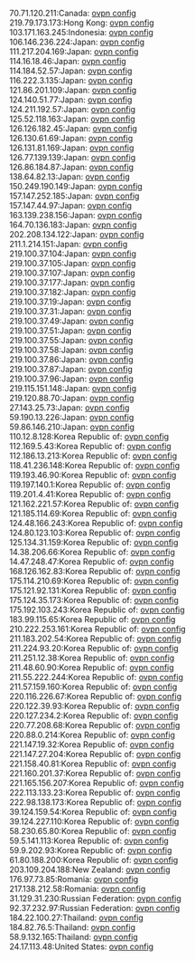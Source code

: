 70.71.120.211:Canada: [ovpn config](vpn/70_71_120_211.ovpn)  
219.79.173.173:Hong Kong: [ovpn config](vpn/219_79_173_173.ovpn)  
103.171.163.245:Indonesia: [ovpn config](vpn/103_171_163_245.ovpn)  
106.146.236.224:Japan: [ovpn config](vpn/106_146_236_224.ovpn)  
111.217.204.169:Japan: [ovpn config](vpn/111_217_204_169.ovpn)  
114.16.18.46:Japan: [ovpn config](vpn/114_16_18_46.ovpn)  
114.184.52.57:Japan: [ovpn config](vpn/114_184_52_57.ovpn)  
116.222.3.135:Japan: [ovpn config](vpn/116_222_3_135.ovpn)  
121.86.201.109:Japan: [ovpn config](vpn/121_86_201_109.ovpn)  
124.140.51.77:Japan: [ovpn config](vpn/124_140_51_77.ovpn)  
124.211.192.57:Japan: [ovpn config](vpn/124_211_192_57.ovpn)  
125.52.118.163:Japan: [ovpn config](vpn/125_52_118_163.ovpn)  
126.126.182.45:Japan: [ovpn config](vpn/126_126_182_45.ovpn)  
126.130.61.69:Japan: [ovpn config](vpn/126_130_61_69.ovpn)  
126.131.81.169:Japan: [ovpn config](vpn/126_131_81_169.ovpn)  
126.77.139.139:Japan: [ovpn config](vpn/126_77_139_139.ovpn)  
126.86.184.87:Japan: [ovpn config](vpn/126_86_184_87.ovpn)  
138.64.82.13:Japan: [ovpn config](vpn/138_64_82_13.ovpn)  
150.249.190.149:Japan: [ovpn config](vpn/150_249_190_149.ovpn)  
157.147.252.185:Japan: [ovpn config](vpn/157_147_252_185.ovpn)  
157.147.44.97:Japan: [ovpn config](vpn/157_147_44_97.ovpn)  
163.139.238.156:Japan: [ovpn config](vpn/163_139_238_156.ovpn)  
164.70.136.183:Japan: [ovpn config](vpn/164_70_136_183.ovpn)  
202.208.134.122:Japan: [ovpn config](vpn/202_208_134_122.ovpn)  
211.1.214.151:Japan: [ovpn config](vpn/211_1_214_151.ovpn)  
219.100.37.104:Japan: [ovpn config](vpn/219_100_37_104.ovpn)  
219.100.37.105:Japan: [ovpn config](vpn/219_100_37_105.ovpn)  
219.100.37.107:Japan: [ovpn config](vpn/219_100_37_107.ovpn)  
219.100.37.177:Japan: [ovpn config](vpn/219_100_37_177.ovpn)  
219.100.37.182:Japan: [ovpn config](vpn/219_100_37_182.ovpn)  
219.100.37.19:Japan: [ovpn config](vpn/219_100_37_19.ovpn)  
219.100.37.31:Japan: [ovpn config](vpn/219_100_37_31.ovpn)  
219.100.37.49:Japan: [ovpn config](vpn/219_100_37_49.ovpn)  
219.100.37.51:Japan: [ovpn config](vpn/219_100_37_51.ovpn)  
219.100.37.55:Japan: [ovpn config](vpn/219_100_37_55.ovpn)  
219.100.37.58:Japan: [ovpn config](vpn/219_100_37_58.ovpn)  
219.100.37.86:Japan: [ovpn config](vpn/219_100_37_86.ovpn)  
219.100.37.87:Japan: [ovpn config](vpn/219_100_37_87.ovpn)  
219.100.37.96:Japan: [ovpn config](vpn/219_100_37_96.ovpn)  
219.115.151.148:Japan: [ovpn config](vpn/219_115_151_148.ovpn)  
219.120.88.70:Japan: [ovpn config](vpn/219_120_88_70.ovpn)  
27.143.25.73:Japan: [ovpn config](vpn/27_143_25_73.ovpn)  
59.190.13.226:Japan: [ovpn config](vpn/59_190_13_226.ovpn)  
59.86.146.210:Japan: [ovpn config](vpn/59_86_146_210.ovpn)  
110.12.8.128:Korea Republic of: [ovpn config](vpn/110_12_8_128.ovpn)  
112.169.5.43:Korea Republic of: [ovpn config](vpn/112_169_5_43.ovpn)  
112.186.13.213:Korea Republic of: [ovpn config](vpn/112_186_13_213.ovpn)  
118.41.236.148:Korea Republic of: [ovpn config](vpn/118_41_236_148.ovpn)  
119.193.46.90:Korea Republic of: [ovpn config](vpn/119_193_46_90.ovpn)  
119.197.140.1:Korea Republic of: [ovpn config](vpn/119_197_140_1.ovpn)  
119.201.4.41:Korea Republic of: [ovpn config](vpn/119_201_4_41.ovpn)  
121.162.221.57:Korea Republic of: [ovpn config](vpn/121_162_221_57.ovpn)  
121.185.114.69:Korea Republic of: [ovpn config](vpn/121_185_114_69.ovpn)  
124.48.166.243:Korea Republic of: [ovpn config](vpn/124_48_166_243.ovpn)  
124.80.123.103:Korea Republic of: [ovpn config](vpn/124_80_123_103.ovpn)  
125.134.31.159:Korea Republic of: [ovpn config](vpn/125_134_31_159.ovpn)  
14.38.206.66:Korea Republic of: [ovpn config](vpn/14_38_206_66.ovpn)  
14.47.248.47:Korea Republic of: [ovpn config](vpn/14_47_248_47.ovpn)  
168.126.162.83:Korea Republic of: [ovpn config](vpn/168_126_162_83.ovpn)  
175.114.210.69:Korea Republic of: [ovpn config](vpn/175_114_210_69.ovpn)  
175.121.92.131:Korea Republic of: [ovpn config](vpn/175_121_92_131.ovpn)  
175.124.35.173:Korea Republic of: [ovpn config](vpn/175_124_35_173.ovpn)  
175.192.103.243:Korea Republic of: [ovpn config](vpn/175_192_103_243.ovpn)  
183.99.115.65:Korea Republic of: [ovpn config](vpn/183_99_115_65.ovpn)  
210.222.253.161:Korea Republic of: [ovpn config](vpn/210_222_253_161.ovpn)  
211.183.202.54:Korea Republic of: [ovpn config](vpn/211_183_202_54.ovpn)  
211.224.93.20:Korea Republic of: [ovpn config](vpn/211_224_93_20.ovpn)  
211.251.12.38:Korea Republic of: [ovpn config](vpn/211_251_12_38.ovpn)  
211.48.60.90:Korea Republic of: [ovpn config](vpn/211_48_60_90.ovpn)  
211.55.222.244:Korea Republic of: [ovpn config](vpn/211_55_222_244.ovpn)  
211.57.159.160:Korea Republic of: [ovpn config](vpn/211_57_159_160.ovpn)  
220.116.226.67:Korea Republic of: [ovpn config](vpn/220_116_226_67.ovpn)  
220.122.39.93:Korea Republic of: [ovpn config](vpn/220_122_39_93.ovpn)  
220.127.234.2:Korea Republic of: [ovpn config](vpn/220_127_234_2.ovpn)  
220.77.208.68:Korea Republic of: [ovpn config](vpn/220_77_208_68.ovpn)  
220.88.0.214:Korea Republic of: [ovpn config](vpn/220_88_0_214.ovpn)  
221.147.19.32:Korea Republic of: [ovpn config](vpn/221_147_19_32.ovpn)  
221.147.27.204:Korea Republic of: [ovpn config](vpn/221_147_27_204.ovpn)  
221.158.40.81:Korea Republic of: [ovpn config](vpn/221_158_40_81.ovpn)  
221.160.201.37:Korea Republic of: [ovpn config](vpn/221_160_201_37.ovpn)  
221.165.156.207:Korea Republic of: [ovpn config](vpn/221_165_156_207.ovpn)  
222.113.133.23:Korea Republic of: [ovpn config](vpn/222_113_133_23.ovpn)  
222.98.138.173:Korea Republic of: [ovpn config](vpn/222_98_138_173.ovpn)  
39.124.159.54:Korea Republic of: [ovpn config](vpn/39_124_159_54.ovpn)  
39.124.227.110:Korea Republic of: [ovpn config](vpn/39_124_227_110.ovpn)  
58.230.65.80:Korea Republic of: [ovpn config](vpn/58_230_65_80.ovpn)  
59.5.141.113:Korea Republic of: [ovpn config](vpn/59_5_141_113.ovpn)  
59.9.202.93:Korea Republic of: [ovpn config](vpn/59_9_202_93.ovpn)  
61.80.188.200:Korea Republic of: [ovpn config](vpn/61_80_188_200.ovpn)  
203.109.204.188:New Zealand: [ovpn config](vpn/203_109_204_188.ovpn)  
176.97.73.85:Romania: [ovpn config](vpn/176_97_73_85.ovpn)  
217.138.212.58:Romania: [ovpn config](vpn/217_138_212_58.ovpn)  
31.129.31.230:Russian Federation: [ovpn config](vpn/31_129_31_230.ovpn)  
92.37.232.97:Russian Federation: [ovpn config](vpn/92_37_232_97.ovpn)  
184.22.100.27:Thailand: [ovpn config](vpn/184_22_100_27.ovpn)  
184.82.76.5:Thailand: [ovpn config](vpn/184_82_76_5.ovpn)  
58.9.132.165:Thailand: [ovpn config](vpn/58_9_132_165.ovpn)  
24.17.113.48:United States: [ovpn config](vpn/24_17_113_48.ovpn)  
